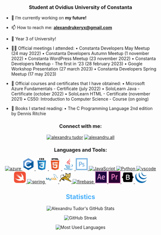 <h3 align="center">Student at Ovidius University of Constanta</h3>

<p align="left">  </p>

- 🔭 I’m currently working on **my future!**

- 📫 How to reach me: **alexandrukeryx@gmail.com**

- 🔭 Year 3 of University!

- 👨‍💻 Official meetings I attended: 
        • Constanta Developers May Meetup (24 may 2022)
        • Constanta Developers Autumn Meetup (1 november 2022)
        • Constanta WordPress Meetup (23 november 2022)
        • Constanta Developers Meetup - The first in ‘23 (28 february 2023)
        • Google Workshop Presentation (27 march 2023)
        • Constanta Developers Spring Meetup (17 may 2023)
- 🧾 Official courses and certificates that I have obtained:
        • Microsoft Azure Fundamentals - Certificate (july 2022)
        • SoloLearn Java - Certificate (october 2022)
        • SoloLearn HTML - Certificate (november 2021)
        • CS50: Introduction to Computer Science - Course (on going)
- 🧾 Books I started reading:
        • The C Programming Language 2nd edition by Dennis Ritchie
<h3 align="center">Connect with me:</h3>
<p align="center">
<a href="https://linkedin.com/in/alexandru-tudor-a732a1250/" target="blank"><img align="center" src="https://raw.githubusercontent.com/rahuldkjain/github-profile-readme-generator/master/src/images/icons/Social/linked-in-alt.svg" alt="alexandru tudor" height="30" width="40" /></a>
<a href="https://instagram.com/alexandru.all" target="blank"><img align="center" src="https://raw.githubusercontent.com/rahuldkjain/github-profile-readme-generator/master/src/images/icons/Social/instagram.svg" alt="alexandru.all" height="30" width="40" /></a>
</p>

<h3 align="center">Languages and Tools:</h3>
<p align="center"> 
        <a href="https://azure.microsoft.com/en-in/" target="_blank" rel="noreferrer"> 
                <img src="https://www.vectorlogo.zone/logos/microsoft_azure/microsoft_azure-icon.svg" alt="azure" width="40" height="40"/> 
        </a> 
        <a href="https://www.cprogramming.com/" target="_blank" rel="noreferrer"> 
                <img src="https://raw.githubusercontent.com/devicons/devicon/master/icons/c/c-original.svg" alt="c" width="40" height="40"/> 
        </a> 
        <a href="https://www.w3schools.com/css/" target="_blank" rel="noreferrer"> 
                <img src="https://raw.githubusercontent.com/devicons/devicon/master/icons/css3/css3-original-wordmark.svg" alt="css3" width="40" height="40"/> 
        </a> 
        <a href="https://www.w3.org/html/" target="_blank" rel="noreferrer"> 
                <img src="https://raw.githubusercontent.com/devicons/devicon/master/icons/html5/html5-original-wordmark.svg" alt="html5" width="40" height="40"/> 
        </a> 
        <a href="https://www.java.com" target="_blank" rel="noreferrer"> 
                <img src="https://raw.githubusercontent.com/devicons/devicon/master/icons/java/java-original.svg" alt="java" width="40" height="40"/> 
        </a> 
        <a href="https://www.photoshop.com/en" target="_blank" rel="noreferrer"> 
                <img src="https://raw.githubusercontent.com/devicons/devicon/master/icons/photoshop/photoshop-line.svg" alt="photoshop" width="40" height="40"/> 
        </a> 
        <a href="https://developer.mozilla.org/en-US/docs/Web/JavaScript" target="_blank" rel="noreferrer">
                <img  alt="JavaScript" src="https://cdn.jsdelivr.net/gh/devicons/devicon/icons/javascript/javascript-plain.svg" width="40" height="40"/>
        </a>
        <a href="https://www.python.org/" target="_blank" rel="noreferrer">
                <img  alt="Python" src="https://cdn.jsdelivr.net/gh/devicons/devicon/icons/python/python-original.svg" width="40" height="40"/>
        </a>
        <a href="https://code.visualstudio.com/" target="_blank" rel="noreferrer">
              <img  alt="vscode" width="40" height="40" src="https://cdn.jsdelivr.net/gh/devicons/devicon/icons/vscode/vscode-original.svg"/>
        </a>
        <a href="https://developer.apple.com/swift/" target="_blank" rel="noreferrer"> 
    <img src="https://raw.githubusercontent.com/devicons/devicon/master/icons/swift/swift-original.svg" alt="swift" width="40" height="40"/> 
</a>
<a href="https://spring.io/projects/spring-framework" target="_blank" rel="noreferrer"> 
    <img src="https://www.vectorlogo.zone/logos/springio/springio-icon.svg" alt="spring" width="40" height="40"/> 
</a>
<a href="https://www.mysql.com/" target="_blank" rel="noreferrer"> 
    <img src="https://raw.githubusercontent.com/devicons/devicon/master/icons/mysql/mysql-original-wordmark.svg" alt="mysql" width="40" height="40"/> 
</a>
<a href="http://tomcat.apache.org/" target="_blank" rel="noreferrer"> 
    <img src="https://raw.githubusercontent.com/devicons/devicon/master/icons/tomcat/tomcat-original.svg" alt="tomcat" width="40" height="40"/> 
</a>
<a href="https://firebase.google.com/" target="_blank" rel="noreferrer"> 
    <img src="https://www.vectorlogo.zone/logos/firebase/firebase-icon.svg" alt="firebase" width="40" height="40"/> 
</a>
<a href="https://www.adobe.com/products/aftereffects.html" target="_blank" rel="noreferrer"> 
    <img src="https://raw.githubusercontent.com/devicons/devicon/master/icons/aftereffects/aftereffects-original.svg" alt="aftereffects" width="40" height="40"/> 
</a>
<a href="https://www.adobe.com/products/premiere.html" target="_blank" rel="noreferrer"> 
    <img src="https://raw.githubusercontent.com/devicons/devicon/master/icons/premierepro/premierepro-original.svg" alt="premierepro" width="40" height="40"/> 
</a>
<a href="https://getbootstrap.com/" target="_blank" rel="noreferrer"> 
    <img src="https://raw.githubusercontent.com/devicons/devicon/master/icons/bootstrap/bootstrap-plain.svg" alt="bootstrap" width="40" height="40"/> 
</a>
<a href="https://jquery.com/" target="_blank" rel="noreferrer"> 
    <img src="https://raw.githubusercontent.com/devicons/devicon/master/icons/jquery/jquery-original.svg" alt="jquery" width="40" height="40"/> 
</a>


</p>

<h2 style="color: #44AEFB" align="center">Statistics</h2>

<div class="stats" align="center">

![Alexandru Tudor's GitHub Stats](https://github-readme-stats-git-masterrstaa-rickstaa.vercel.app/api?username=alexandrutud&count_private=true&show_icons=true&theme=algolia&border_radius=20)

![GitHub Streak](https://streak-stats.demolab.com?user=alexandrutud&count_private=true&theme=algolia&border_radius=20)

![Most Used Languages](https://github-readme-stats-git-masterrstaa-rickstaa.vercel.app/api/top-langs/?username=alexandrutud&layout=compact&show_icons=true&theme=algolia&border_radius=20)
</div>

